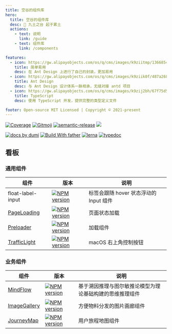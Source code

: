 ```yaml
---
title: 空谷的组件库
hero:
  title: 空谷的组件库
  desc: 🌈 九土之台 起于累土
  actions:
    - text: 说明
      link: /guide
    - text: 组件库
      link: /components

features:
  - icon: https://gw.alipayobjects.com/os/q/cms/images/k9ziitmp/13668549-b393-42a2-97c3-a6365ba87ac2_w96_h96.png
    title: 简单易用
    desc: 在 Ant Design 上进行了自己的封装，更加易用
  - icon: https://gw.alipayobjects.com/os/q/cms/images/k9ziik0f/487a2685-8f68-4c34-824f-e34c171d0dfd_w96_h96.png
    title: Ant Design
    desc: 与 Ant Design 设计体系一脉相承，无缝对接 antd 项目
  - icon: https://gw.alipayobjects.com/os/q/cms/images/k9zij2bh/67f75d56-0d62-47d6-a8a5-dbd0cb79a401_w96_h96.png
    title: TypeScript
    desc: 使用 TypeScript 开发，提供完整的类型定义文件

footer: Open-source MIT Licensed | Copyright © 2021-present
---
```


[![Coverage][coverage]][codecov-url] [![Gitmoji][gitmoji]][gitmoji-url] [![semantic-release][semantic-release]][semantic-release-repo] ![][license-url]

[![ docs by dumi][dumi-url]](https://d.umijs.org/) [![Build With father][father-url]](https://github.com/umijs/father/) [![lerna](https://img.shields.io/badge/maintained%20with-lerna-cc00ff.svg)][lerna-url] [![typedoc](https://img.shields.io/badge/API%20by-typedoc-9600ff.svg)](https://typedoc.org/)

<!-- umi url -->

[lerna-url]: https://lernajs.io/
[dumi-url]: https://img.shields.io/badge/docs%20by-dumi-blue
[father-url]: https://img.shields.io/badge/build%20with-father-028fe4.svg

<!-- badage url -->

[gitmoji]: https://img.shields.io/badge/Gitmoji-%20😜%20😍-FFDD67.svg
[gitmoji-url]: https://gitmoji.carloscuesta.me/
[semantic-release]: https://img.shields.io/badge/%20%20%F0%9F%93%A6%F0%9F%9A%80-semantic--release-e10079.svg
[semantic-release-repo]: https://github.com/semantic-release/semantic-release
[license-url]: https://img.shields.io/github/license/arvinxx/gitmoji-commit-workflow

<!-- Github CI -->

[test-ci]: https://github.com/arvinxx/components/workflows/Test%20CI/badge.svg
[release-ci]: https://github.com/arvinxx/components/workflows/Release%20CI/badge.svg
[test-ci-url]: https://github.com/arvinxx/components/actions?query=workflow%3A%22Test+CI%22
[deploy-ci-url]: https://github.com/arvinxx/components/actions?query=workflow%3A%22Release+CI%22
[coverage]: https://codecov.io/gh/arvinxx/components/branch/master/graph/badge.svg
[codecov-url]: https://codecov.io/gh/arvinxx/components/branch/master

## 看板

### 通用组件

| 组件                                                   | 版本                                                                             | 说明                                   |
| ------------------------------------------------------ | -------------------------------------------------------------------------------- | -------------------------------------- |
| float-label-input                                      | [![NPM version][float-label-input-version-image]][float-label-input-version-url] | 标签会跟随 hover 状态浮动的 Input 组件 |
| [PageLoading](/components/common/page-loading)         | [![NPM version][page-loading-version-image]][page-loading-version-url]           | 页面状态加载                           |
| [Preloader](/components/common/preloader)              | [![NPM version][preloader-version-image]][preloader-version-url]                 | 加载组件                               |
| [TrafficLight](/components/common/macos-traffic-light) | [![NPM version][traffic-light-version-image]][traffic-light-version-url]         | macOS 右上角控制按钮                   |

[float-label-input-version-image]: http://img.shields.io/npm/v/@arvinxu/float-label-input.svg?color=deepgreen&label=latest
[float-label-input-version-url]: http://npmjs.org/package/@arvinxu/float-label-input
[page-loading-version-image]: http://img.shields.io/npm/v/@arvinxu/page-loading.svg?color=deepgreen&label=latest
[page-loading-version-url]: http://npmjs.org/package/@arvinxu/page-loading
[preloader-version-image]: http://img.shields.io/npm/v/@arvinxu/preloader.svg?color=deepgreen&label=latest
[preloader-version-url]: http://npmjs.org/package/@arvinxu/preloader
[traffic-light-version-image]: http://img.shields.io/npm/v/@arvinxu/macos-traffic-light.svg?color=deepgreen&label=latest
[traffic-light-version-url]: http://npmjs.org/package/@arvinxu/macos-traffic-light

### 业务组件

| 组件                                          | 版本                                                                     | 说明                                                     |
| --------------------------------------------- | ------------------------------------------------------------------------ | -------------------------------------------------------- |
| [MindFlow](/components/biz/mindflow)          | [![NPM version][mindflow-version-image]][mindflow-version-url]           | 基于溯因推理与图尔敏推论模型为理论基础构建的思维推理组件 |
| [ImageGallery](/components/biz/image-gallery) | [![NPM version][image-gallery-version-image]][image-gallery-version-url] | 方便物料分发的图片画廊组件                               |
| [JourneyMap](/components/biz/journey-map)     | [![NPM version][journey-map-version-image]][journey-map-version-url]     | 用户旅程地图组件                                         |

[mindflow-version-image]: http://img.shields.io/npm/v/@arvinxu/mindflow.svg?color=deepgreen&label=latest
[mindflow-version-url]: http://npmjs.org/package/@arvinxu/mindflow
[image-gallery-version-image]: http://img.shields.io/npm/v/@arvinxu/image-gallery.svg?color=deepgreen&label=latest
[image-gallery-version-url]: http://npmjs.org/package/@arvinxu/image-gallery
[journey-map-version-image]: http://img.shields.io/npm/v/@arvinxu/journey-map.svg?color=deepgreen&label=latest
[journey-map-version-url]: http://npmjs.org/package/@arvinxu/journey-map
